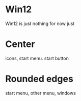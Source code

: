 # Win12
Win12 is just nothing for now 
just 
# Center
icons, start menu. start button
# Rounded edges
start menu, other menu, windows
